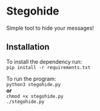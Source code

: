 # Stegohide
Simple tool to hide your messages!


## Installation
To install the dependency run:
<br />
`pip install -r requirements.txt`
<br />

To run the program:
<br />
`python3 stegohide.py`
<br />
**or**
<br />
`chmod +x stegohide.py`
<br />
`./stegohide.py`

